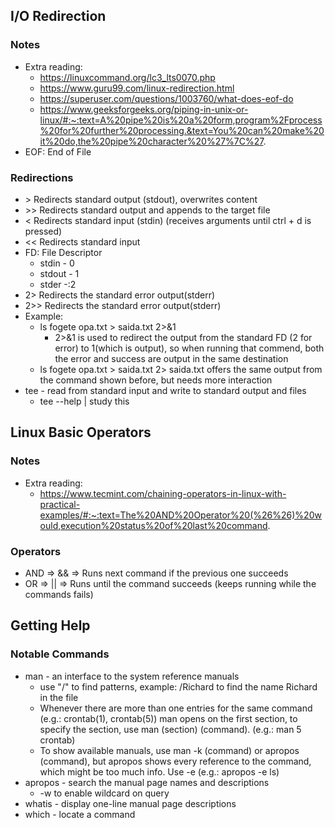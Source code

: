 ## I/O Redirection

### Notes

* Extra reading:
  * https://linuxcommand.org/lc3_lts0070.php
  * https://www.guru99.com/linux-redirection.html
  * https://superuser.com/questions/1003760/what-does-eof-do
  * https://www.geeksforgeeks.org/piping-in-unix-or-linux/#:~:text=A%20pipe%20is%20a%20form,program%2Fprocess%20for%20further%20processing.&text=You%20can%20make%20it%20do,the%20pipe%20character%20%27%7C%27.
* EOF: End of File

### Redirections

* \> Redirects standard output (stdout), overwrites content
* \>> Redirects standard output and appends to the target file
* < Redirects standard input (stdin) (receives arguments until ctrl + d is pressed)
* << Redirects standard input 
* FD: File Descriptor
  * stdin - 0
  * stdout - 1
  * stder -:2
* 2> Redirects the standard error output(stderr)
* 2>> Redirects the standard error output(stderr)
* Example:
  * ls fogete opa.txt > saida.txt 2>&1 
    * 2>&1 is used to redirect the output from the standard FD (2 for error) to 1(which is output), so when running that commend, both the error and success are output in the same destination
  * ls fogete opa.txt > saida.txt 2> saida.txt offers the same output from the command shown before, but needs more interaction
* tee - read from standard input and write to standard output and files
  * tee --help | study this

## Linux Basic Operators

### Notes

* Extra reading:
  * https://www.tecmint.com/chaining-operators-in-linux-with-practical-examples/#:~:text=The%20AND%20Operator%20(%26%26)%20would,execution%20status%20of%20last%20command.

### Operators

* AND => && => Runs next command if the previous one succeeds
* OR => || => Runs until the command succeeds (keeps running while the commands fails)

## Getting Help

### Notable Commands

* man - an interface to the system reference manuals
  * use "/" to find patterns, example: /Richard to find the name Richard in the file
  * Whenever there are more than one entries for the same command (e.g.: crontab(1), crontab(5)) man opens on the first section, to specify the section, use man (section) (command). (e.g.: man 5 crontab)
  * To show available manuals, use man -k (command) or apropos (command), but apropos shows every reference to the command, which might be too much info. Use -e (e.g.: apropos -e ls)
* apropos - search the manual page names and descriptions
  * -w to enable wildcard on query
* whatis - display one-line manual page descriptions
* which - locate a command
